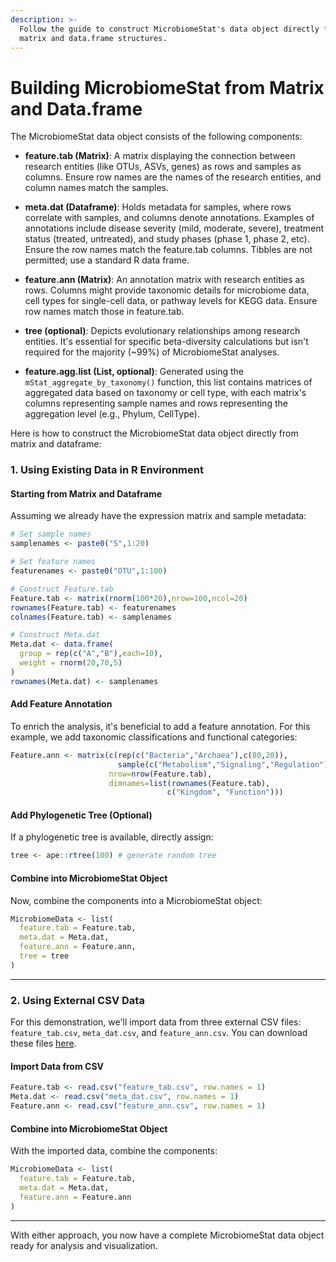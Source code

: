 ```yaml
---
description: >-
  Follow the guide to construct MicrobiomeStat's data object directly from
  matrix and data.frame structures.
---
```


# Building MicrobiomeStat from Matrix and Data.frame

The MicrobiomeStat data object consists of the following components:

* **feature.tab (Matrix)**: A matrix displaying the connection between research entities (like OTUs, ASVs, genes) as rows and samples as columns. Ensure row names are the names of the research entities, and column names match the samples.

* **meta.dat (Dataframe)**: Holds metadata for samples, where rows correlate with samples, and columns denote annotations. Examples of annotations include disease severity (mild, moderate, severe), treatment status (treated, untreated), and study phases (phase 1, phase 2, etc). Ensure the row names match the feature.tab columns. Tibbles are not permitted; use a standard R data frame.

* **feature.ann (Matrix)**: An annotation matrix with research entities as rows. Columns might provide taxonomic details for microbiome data, cell types for single-cell data, or pathway levels for KEGG data. Ensure row names match those in feature.tab.

* **tree (optional)**: Depicts evolutionary relationships among research entities. It's essential for specific beta-diversity calculations but isn't required for the majority (~99%) of MicrobiomeStat analyses.

* **feature.agg.list (List, optional)**: Generated using the `mStat_aggregate_by_taxonomy()` function, this list contains matrices of aggregated data based on taxonomy or cell type, with each matrix's columns representing sample names and rows representing the aggregation level (e.g., Phylum, CellType).

Here is how to construct the MicrobiomeStat data object directly from matrix and dataframe:
### 1. Using Existing Data in R Environment

#### Starting from Matrix and Dataframe

Assuming we already have the expression matrix and sample metadata:

```r
# Set sample names
samplenames <- paste0("S",1:20)

# Set feature names 
featurenames <- paste0("OTU",1:100)

# Construct Feature.tab
Feature.tab <- matrix(rnorm(100*20),nrow=100,ncol=20)
rownames(Feature.tab) <- featurenames
colnames(Feature.tab) <- samplenames

# Construct Meta.dat
Meta.dat <- data.frame(
  group = rep(c("A","B"),each=10),
  weight = rnorm(20,70,5)  
)
rownames(Meta.dat) <- samplenames
```

#### Add Feature Annotation

To enrich the analysis, it's beneficial to add a feature annotation. For this example, we add taxonomic classifications and functional categories:

```r
Feature.ann <- matrix(c(rep(c("Bacteria","Archaea"),c(80,20)),
                        sample(c("Metabolism","Signaling","Regulation"), 100, replace=TRUE)),
                      nrow=nrow(Feature.tab), 
                      dimnames=list(rownames(Feature.tab),
                                   c("Kingdom", "Function")))
```

#### Add Phylogenetic Tree (Optional)

If a phylogenetic tree is available, directly assign:

```r
tree <- ape::rtree(100) # generate random tree
```

#### Combine into MicrobiomeStat Object

Now, combine the components into a MicrobiomeStat object:

```r
MicrobiomeData <- list(
  feature.tab = Feature.tab,
  meta.dat = Meta.dat,
  feature.ann = Feature.ann,
  tree = tree
)
```

---

### 2. Using External CSV Data

For this demonstration, we'll import data from three external CSV files: `feature_tab.csv`, `meta_dat.csv`, and `feature_ann.csv`. You can download these files [here](#link-to-download-page).

#### Import Data from CSV

```r
Feature.tab <- read.csv("feature_tab.csv", row.names = 1)
Meta.dat <- read.csv("meta_dat.csv", row.names = 1)
Feature.ann <- read.csv("feature_ann.csv", row.names = 1)
```

#### Combine into MicrobiomeStat Object

With the imported data, combine the components:

```r
MicrobiomeData <- list(
  feature.tab = Feature.tab,
  meta.dat = Meta.dat,
  feature.ann = Feature.ann
)
```

---

With either approach, you now have a complete MicrobiomeStat data object ready for analysis and visualization.